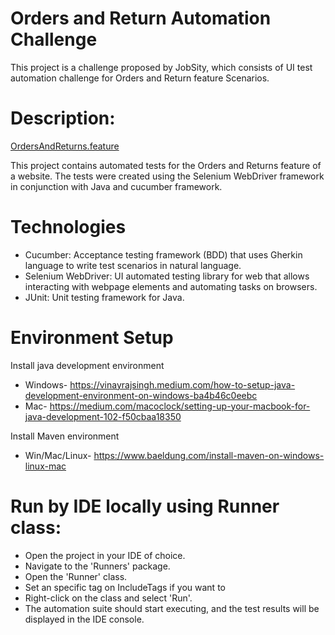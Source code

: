 # Orders and Return Automation Challenge
This project is a challenge proposed by JobSity, which consists of  UI test automation challenge for Orders and Return feature Scenarios.

# Description:

[OrdersAndReturns.feature](https://github.com/MiltonDenysDesafios/OrdersAndReturnsAutomationTests/tree/master/src/test/java/features)

This project contains automated tests for the Orders and Returns feature of a website. The tests were created using the Selenium WebDriver framework in conjunction with Java and cucumber framework.


# Technologies

- Cucumber: Acceptance testing framework (BDD) that uses Gherkin language to write test scenarios in natural language.
- Selenium WebDriver: UI automated testing library for web that allows interacting with webpage elements and automating tasks on browsers.
- JUnit: Unit testing framework for Java.

# Environment Setup

Install java development environment
- Windows- https://vinayrajsingh.medium.com/how-to-setup-java-development-environment-on-windows-ba4b46c0eebc
- Mac- https://medium.com/macoclock/setting-up-your-macbook-for-java-development-102-f50cbaa18350

Install Maven environment
- Win/Mac/Linux- https://www.baeldung.com/install-maven-on-windows-linux-mac

# Run by IDE locally using Runner class:

- Open the project in your IDE of choice.
 - Navigate to the 'Runners' package.
 - Open the 'Runner' class.
 - Set an specific tag on IncludeTags if you want to 
 - Right-click on the class and select 'Run'.
 - The automation suite should start executing, and the test results will be displayed in the IDE console.

